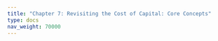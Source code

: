 ```yaml
---
title: "Chapter 7: Revisiting the Cost of Capital: Core Concepts"
type: docs
nav_weight: 70000
---
```

